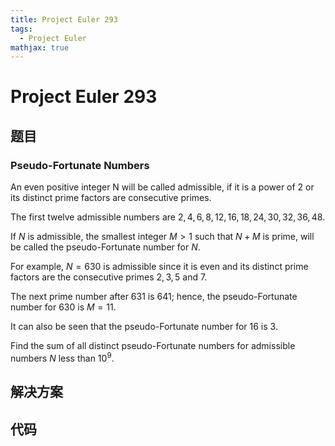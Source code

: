 ```yaml
---
title: Project Euler 293
tags:
  - Project Euler
mathjax: true
---
```

<escape><!-- more --></escape>
    
# Project Euler 293
## 题目
### Pseudo-Fortunate Numbers



An even positive integer N will be called admissible, if it is a power of 2 or its distinct prime factors are consecutive primes.

The first twelve admissible numbers are $2,4,6,8,12,16,18,24,30,32,36,48$.


If $N$ is admissible, the smallest integer $M > 1$ such that $N+M$ is prime, will be called the pseudo-Fortunate number for $N$.


For example, $N=630$ is admissible since it is even and its distinct prime factors are the consecutive primes $2,3,5$ and $7$.

The next prime number after $631$ is $641$; hence, the pseudo-Fortunate number for $630$ is $M=11$.

It can also be seen that the pseudo-Fortunate number for $16$ is $3$.


Find the sum of all distinct pseudo-Fortunate numbers for admissible numbers $N$ less than $10^9$.







## 解决方案


## 代码


